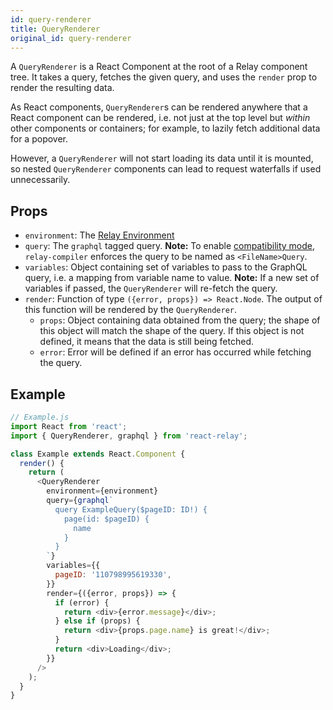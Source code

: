 ```yaml
---
id: query-renderer
title: QueryRenderer
original_id: query-renderer
---
```

A `QueryRenderer` is a React Component at the root of a Relay component tree. It takes a query, fetches the given query, and uses the `render` prop to render the resulting data.

As React components, `QueryRenderer`s can be rendered anywhere that a React component can be rendered, i.e. not just at the top level but _within_ other components or containers; for example, to lazily fetch additional data for a popover.

However, a `QueryRenderer` will not start loading its data until it is mounted, so nested `QueryRenderer` components can lead to request waterfalls if used unnecessarily.

## Props

-   `environment`: The [Relay Environment](Modern-RelayEnvironment.md)
-   `query`: The `graphql` tagged query. **Note:** To enable [compatibility mode](Modern-RelayCompat.md), `relay-compiler` enforces the query to be named as `<FileName>Query`.
-   `variables`: Object containing set of variables to pass to the GraphQL query, i.e. a mapping from variable name to value. **Note:** If a new set of variables if passed, the `QueryRenderer` will re-fetch the query.
-   `render`: Function of type `({error, props}) => React.Node`. The output of this function will be rendered by the `QueryRenderer`.
    -   `props`: Object containing data obtained from the query; the shape of this object will match the shape of the query. If this object is not defined, it means that the data is still being fetched.
    -   `error`: Error will be defined if an error has occurred while fetching the query.

## Example

```javascript
// Example.js
import React from 'react';
import { QueryRenderer, graphql } from 'react-relay';

class Example extends React.Component {
  render() {
    return (
      <QueryRenderer
        environment={environment}
        query={graphql`
          query ExampleQuery($pageID: ID!) {
            page(id: $pageID) {
              name
            }
          }
        `}
        variables={{
          pageID: '110798995619330',
        }}
        render={({error, props}) => {
          if (error) {
            return <div>{error.message}</div>;
          } else if (props) {
            return <div>{props.page.name} is great!</div>;
          }
          return <div>Loading</div>;
        }}
      />
    );
  }
}
```
